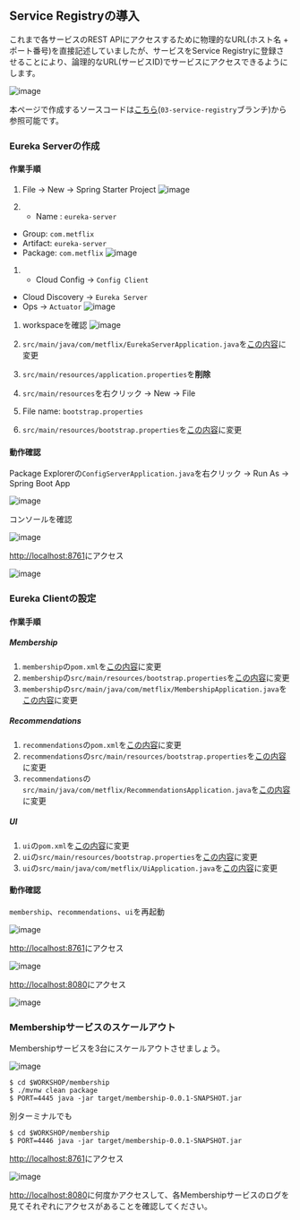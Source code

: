 ## Service Registryの導入

これまで各サービスのREST APIにアクセスするために物理的なURL(ホスト名 + ポート番号)を直接記述していましたが、サービスをService Registryに登録させることにより、論理的なURL(サービスID)でサービスにアクセスできるようにします。

![image](https://qiita-image-store.s3.amazonaws.com/0/1852/22156b30-224a-a93d-d77a-92c773803314.png)


本ページで作成するソースコードは[こちら](https://github.com/making/metflix/tree/03-service-registry)(`03-service-registry`ブランチ)から参照可能です。


### Eureka Serverの作成

#### 作業手順

1. File -> New -> Spring Starter Project
![image](https://qiita-image-store.s3.amazonaws.com/0/1852/642499a3-0f6f-8e3d-6f65-499808937abf.png)

1. * Name : `eureka-server`
 * Group: `com.metflix`
 * Artifact: `eureka-server`
 * Package: `com.metflix`
![image](https://qiita-image-store.s3.amazonaws.com/0/1852/e0591ec2-0c42-5dd2-2277-6964a2a08d22.png)

1. * Cloud Config -> `Config Client`
 * Cloud Discovery -> `Eureka Server`
 * Ops -> `Actuator`
![image](https://qiita-image-store.s3.amazonaws.com/0/1852/ce2f3274-a5ac-520b-7334-f683fec95372.png)

1. workspaceを確認
![image](https://qiita-image-store.s3.amazonaws.com/0/1852/bd7454a2-f36b-b9a1-cbc5-0155fea1aab7.png)

1. `src/main/java/com/metflix/EurekaServerApplication.java`を[この内容](https://github.com/making/metflix/blob/03-service-registry/eureka-server/src/main/java/com/metflix/EurekaServerApplication.java)に変更
1. `src/main/resources/application.properties`を**削除**
1. `src/main/resources`を右クリック -> New -> File 
1. File name: `bootstrap.properties`
1. `src/main/resources/bootstrap.properties`を[この内容](https://github.com/making/metflix/blob/03-service-registry/eureka-server/src/main/resources/bootstrap.properties)に変更 

#### 動作確認

Package Explorerの`ConfigServerApplication.java`を右クリック -> Run As -> Spring Boot App

![image](https://qiita-image-store.s3.amazonaws.com/0/1852/2d8b20d2-53e1-6246-46e5-7f09501db079.png)


コンソールを確認

![image](https://qiita-image-store.s3.amazonaws.com/0/1852/5d34f076-1bb4-661e-4925-7400bb3a8a73.png)

[http://localhost:8761](http://localhost:8761)にアクセス

![image](https://qiita-image-store.s3.amazonaws.com/0/1852/5416f09e-62e5-05be-e994-a44da61147c9.png)



### Eureka Clientの設定

#### 作業手順



##### Membership

1. `membership`の`pom.xml`を[この内容](https://github.com/making/metflix/blob/03-service-registry/membership/pom.xml)に変更
1. `membership`の`src/main/resources/bootstrap.properties`を[この内容](https://github.com/making/metflix/blob/03-service-registry/membership/src/main/resources/bootstrap.properties)に変更
1. `membership`の`src/main/java/com/metflix/MembershipApplication.java`を[この内容](https://github.com/making/metflix/blob/03-service-registry/membership/src/main/java/com/metflix/MembershipApplication.java)に変更

##### Recommendations

1. `recommendations`の`pom.xml`を[この内容](https://github.com/making/metflix/blob/03-service-registry/recommendations/pom.xml)に変更
1. `recommendations`の`src/main/resources/bootstrap.properties`を[この内容](https://github.com/making/metflix/blob/03-service-registry/recommendations/src/main/resources/bootstrap.properties)に変更
1. `recommendations`の`src/main/java/com/metflix/RecommendationsApplication.java`を[この内容](https://github.com/making/metflix/blob/03-service-registry/recommendations/src/main/java/com/metflix/RecommendationsApplication.java)に変更


##### UI

1. `ui`の`pom.xml`を[この内容](https://github.com/making/metflix/blob/03-service-registry/ui/pom.xml)に変更
1. `ui`の`src/main/resources/bootstrap.properties`を[この内容](https://github.com/making/metflix/blob/03-service-registry/ui/src/main/resources/bootstrap.properties)に変更
1. `ui`の`src/main/java/com/metflix/UiApplication.java`を[この内容](https://github.com/making/metflix/blob/03-service-registry/ui/src/main/java/com/metflix/UiApplication.java)に変更

#### 動作確認

`membership`、`recommendations`、`ui`を再起動

![image](https://qiita-image-store.s3.amazonaws.com/0/1852/fca24355-f7ee-13c3-ec02-810fcb9df433.png)

[http://localhost:8761](http://localhost:8761)にアクセス

![image](https://qiita-image-store.s3.amazonaws.com/0/1852/8b3bd476-bae8-4b30-cee1-7b4be9cd7d37.png)

[http://localhost:8080](http://localhost:8080)にアクセス

![image](https://qiita-image-store.s3.amazonaws.com/0/1852/1df21287-d81a-b3d5-f9c1-41a049fd0320.png)

### Membershipサービスのスケールアウト

Membershipサービスを3台にスケールアウトさせましょう。

![image](https://qiita-image-store.s3.amazonaws.com/0/1852/1f40a35a-d1c4-78a6-a338-d0758931c892.png)

``` console
$ cd $WORKSHOP/membership
$ ./mvnw clean package
$ PORT=4445 java -jar target/membership-0.0.1-SNAPSHOT.jar
```

別ターミナルでも

``` console
$ cd $WORKSHOP/membership
$ PORT=4446 java -jar target/membership-0.0.1-SNAPSHOT.jar
```

[http://localhost:8761](http://localhost:8761)にアクセス

![image](https://qiita-image-store.s3.amazonaws.com/0/1852/c0b41df4-c6bc-5b7e-e16b-74e47f698fab.png)


[http://localhost:8080](http://localhost:8080)に何度かアクセスして、各Membershipサービスのログを見てそれぞれにアクセスがあることを確認してください。

